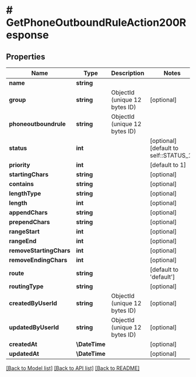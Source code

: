 # # GetPhoneOutboundRuleAction200Response

## Properties

Name | Type | Description | Notes
------------ | ------------- | ------------- | -------------
**name** | **string** |  |
**group** | **string** | ObjectId (unique 12 bytes ID) | [optional]
**phoneoutboundrule** | **string** | ObjectId (unique 12 bytes ID) |
**status** | **int** |  | [optional] [default to self::STATUS_1]
**priority** | **int** |  | [default to 1]
**startingChars** | **string** |  | [optional]
**contains** | **string** |  | [optional]
**lengthType** | **string** |  | [optional]
**length** | **int** |  | [optional]
**appendChars** | **string** |  | [optional]
**prependChars** | **string** |  | [optional]
**rangeStart** | **int** |  | [optional]
**rangeEnd** | **int** |  | [optional]
**removeStartingChars** | **int** |  | [optional]
**removeEndingChars** | **int** |  | [optional]
**route** | **string** |  | [default to 'default']
**routingType** | **string** |  | [optional]
**createdByUserId** | **string** | ObjectId (unique 12 bytes ID) | [optional]
**updatedByUserId** | **string** | ObjectId (unique 12 bytes ID) | [optional]
**createdAt** | **\DateTime** |  | [optional]
**updatedAt** | **\DateTime** |  | [optional]

[[Back to Model list]](../../README.md#models) [[Back to API list]](../../README.md#endpoints) [[Back to README]](../../README.md)
